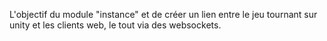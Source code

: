 L'objectif du module "instance" et de créer un lien entre le jeu tournant sur unity et les clients web, le tout via des websockets.